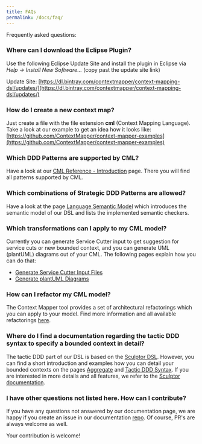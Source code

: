 ```yaml
---
title: FAQs
permalink: /docs/faq/
---
```


Frequently asked questions:

### Where can I download the Eclipse Plugin?
Use the following Eclipse Update Site and install the plugin in Eclipse via *Help -> Install New Software...* (copy past the update site link)

Update Site: [https://dl.bintray.com/contextmapper/context-mapping-dsl/updates/](https://dl.bintray.com/contextmapper/context-mapping-dsl/updates/)

### How do I create a new context map?
Just create a file with the file extension **cml** (Context Mapping Language). Take a look at our example to get an idea how it looks like: [https://github.com/ContextMapper/context-mapper-examples](https://github.com/ContextMapper/context-mapper-examples)

### Which DDD Patterns are supported by CML?
Have a look at our [CML Reference - Introduction](/docs/language-reference/) page. There you will find all patterns supported by CML.

### Which combinations of Strategic DDD Patterns are allowed? 
Have a look at the page [Language Semantic Model](/docs/language-model/) which introduces the semantic model of our DSL and lists the implemented semantic checkers.

### Which transformations can I apply to my CML model?
Currently you can generate Service Cutter input to get suggestion for service cuts or new bounded context, and you can generate UML (plantUML) diagrams out of your CML. The following pages explain how you can do that:

 * [Generate Service Cutter Input Files](/docs/service-cutter/)
 * [Generate plantUML Diagrams](/docs/plant-uml/)

### How can I refactor my CML model?
The Context Mapper tool provides a set of architectural refactorings which you can apply to your model. Find more information and all
available refactorings [here](/docs/architectural-refactorings).

### Where do I find a documentation regarding the tactic DDD syntax to specify a bounded context in detail?
The tactic DDD part of our DSL is based on the [Sculptor DSL](http://sculptorgenerator.org/). However, you can find a short introduction
and examples how you can detail your bounded contexts on the pages [Aggregate](/docs/aggregate/) and [Tactic DDD Syntax](/docs/tactic-ddd/).
If you are interested in more details and all features, we refer to the [Sculptor documentation](http://sculptorgenerator.org/documentation/advanced-tutorial).

### I have other questions not listed here. How can I contribute?
If you have any questions not answered by our documentation page, we are happy if you create an issue in our documentation [repo](https://github.com/ContextMapper/contextmapper.github.io/issues). Of course, PR's are always welcome as well.

Your contribution is welcome!

